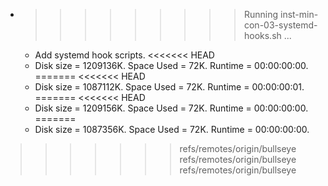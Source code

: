 * >>>>>>>>> Running inst-min-con-03-systemd-hooks.sh ...
  * Add systemd hook scripts.
<<<<<<< HEAD
  * Disk size = 1209136K. Space Used = 72K. Runtime = 00:00:00:00.
=======
<<<<<<< HEAD
  * Disk size = 1087112K. Space Used = 72K. Runtime = 00:00:00:01.
=======
<<<<<<< HEAD
  * Disk size = 1209156K. Space Used = 72K. Runtime = 00:00:00:00.
=======
  * Disk size = 1087356K. Space Used = 72K. Runtime = 00:00:00:00.
>>>>>>> refs/remotes/origin/bullseye
>>>>>>> refs/remotes/origin/bullseye
>>>>>>> refs/remotes/origin/bullseye
